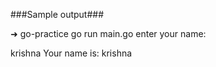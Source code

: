 ###Sample output###

➜  go-practice go run main.go
enter your name: 

krishna
Your name is:  krishna
